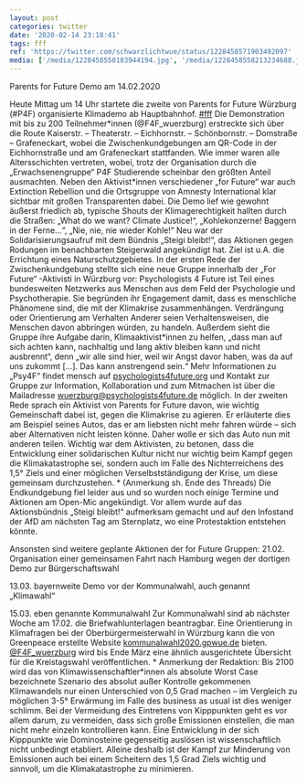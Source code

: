 ```yaml
---
layout: post
categories: twitter
date: '2020-02-14 23:18:41'
tags: fff
ref: 'https://twitter.com/schwarzlichtwue/status/1228458571903492097'
media: ['/media/1228458558183944194.jpg', '/media/1228458558213234688.jpg', '/media/1228458575829360646.jpg', '/media/1228458592363307008.jpg', '/media/1228458592346550278.jpg', '/media/1228458592384225280.jpg', '/media/1228458625229840390.jpg']
---
```

Parents for Future Demo am 14.02.2020



Heute Mittag um 14 Uhr startete die zweite von Parents for Future Würzburg (#P4F) organisierte Klimademo ab Hauptbahnhof. [#fff](/t/fff) 
Die Demonstration mit bis zu 200 Teilnehmer\*innen (@F4F_wuerzburg) erstreckte sich über die Route Kaiserstr. – Theaterstr. – Eichhornstr. – Schönbornstr. – Domstraße – Grafeneckart, wobei die Zwischenkundgebungen am QR-Code in der Eichhornstraße und am Grafeneckart stattfanden. 
Wie immer waren alle Altersschichten vertreten, wobei, trotz der Organisation durch die „Erwachsenengruppe“ P4F Studierende scheinbar den größten Anteil ausmachten. 
Neben den Aktivist\*innen verschiedener „for Future“ war auch Extinction Rebellion und die Ortsgruppe von Amnesty International klar sichtbar mit großen Transparenten dabei.
Die Demo lief wie gewohnt äußerst friedlich ab, typische Shouts der Klimagerechtigkeit hallten durch die Straßen: „What do we want? Climate Justice!“, „Kohlekonzerne! Baggern in der Ferne…“, „Nie, nie, nie wieder Kohle!“
Neu war der Solidarisierungsaufruf mit dem Bündnis „Steigi bleibt!“, das Aktionen gegen Rodungen im benachbarten Steigerwald angekündigt hat. Ziel ist u.A. die Errichtung eines Naturschutzgebietes.
In der ersten Rede der Zwischenkundgebung stellte sich eine neue Gruppe innerhalb der „For Future“ -Aktivisti in Würzburg vor: Psychologists 4 Future ist Teil eines bundesweiten Netzwerks aus Menschen aus dem Feld der Psychologie und Psychotherapie.
Sie begründen ihr Engagement damit, dass es menschliche Phänomene sind, die mit der Klimakrise zusammenhängen. Verdrängung oder Orientierung am Verhalten Anderer seien Verhaltensweisen, die Menschen davon abbringen würden, zu handeln.
Außerdem sieht die Gruppe ihre Aufgabe darin, Klimaaktivist\*innen zu helfen, „dass man auf sich achten kann, nachhaltig und lang aktiv bleiben kann und nicht ausbrennt“, denn „wir alle sind hier, weil wir Angst davor haben, was da auf uns zukommt […]. Das kann anstrengend sein.“
Mehr Informationen zu „Psy4F“ findet mensch auf [psychologists4future.org](http://psychologists4future.org) und Kontakt zur Gruppe zur Information, Kollaboration und zum Mitmachen ist über die Mailadresse wuerzburg@psychologists4future.de möglich.
In der zweiten Rede sprach ein Aktivist von Parents for Future davon, wie wichtig Gemeinschaft dabei ist, gegen die Klimakrise zu agieren. Er erläuterte dies am Beispiel seines Autos, das er am liebsten nicht mehr fahren würde – sich aber Alternativen nicht leisten könne. 
Daher wolle er sich das Auto nun mit anderen teilen.
Wichtig war dem Aktivisten, zu betonen, dass die Entwicklung einer solidarischen Kultur nicht nur wichtig beim Kampf gegen die Klimakatastrophe sei, sondern   auch im Falle des Nichterreichens des 1,5° Ziels und einer möglichen Verselbstständigung der Krise, um diese gemeinsam durchzustehen. \* (Anmerkung sh. Ende des Threads)
Die Endkundgebung fiel leider aus und so wurden noch einige Termine und Aktionen am Open-Mic angekündigt.
Vor allem wurde auf das Aktionsbündnis „Steigi bleibt!“ aufmerksam gemacht und auf den Infostand der AfD am nächsten Tag am Sternplatz, wo eine Protestaktion entstehen könnte.



Ansonsten sind weitere geplante Aktionen der for Future Gruppen:
21.02. Organisation einer gemeinsamen Fahrt nach Hamburg wegen der dortigen Demo zur Bürgerschaftswahl



13.03. bayernweite Demo vor der Kommunalwahl, auch genannt „Klimawahl“



15.03. eben genannte Kommunalwahl
Zur Kommunalwahl sind ab nächster Woche am 17.02. die Briefwahlunterlagen beantragbar. Eine Orientierung in Klimafragen bei der Oberbürgermeisterwahl in Würzburg kann die von Greenpeace erstellte Website [kommunalwahl2020.gpwue.de](https://kommunalwahl2020.gpwue.de/) bieten.
[@F4F_wuerzburg](https://twitter.com/F4F_wuerzburg) wird bis Ende März eine ähnlich ausgerichtete Übersicht für die Kreistagswahl veröffentlichen.
\* Anmerkung der Redaktion: Bis 2100 wird das von Klimawissenschaftler\*innen als absolute Worst Case bezeichnete Szenario des absolut außer Kontrolle gekommenen Klimawandels nur einen Unterschied von 0,5 Grad machen – im Vergleich zu möglichen 3-5° Erwärmung im Falle des
business as usual ist dies weniger schlimm. Bei der Vermeidung des Eintretens von Kipppunkten geht es vor allem darum, zu vermeiden, dass sich große Emissionen einstellen, die man nicht mehr einzeln kontrollieren kann.
Eine Entwicklung in der sich Kipppunkte wie Dominosteine gegenseitig auslösen ist wissenschaftlich nicht unbedingt etabliert.
Alleine deshalb ist der Kampf zur Minderung von Emissionen auch bei einem Scheitern des 1,5 Grad Ziels wichtig und sinnvoll, um die Klimakatastrophe zu minimieren.